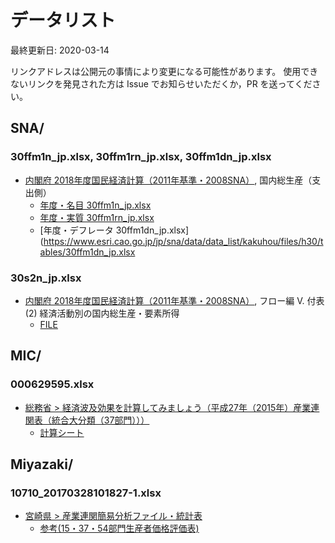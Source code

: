 # データリスト

最終更新日: 2020-03-14

リンクアドレスは公開元の事情により変更になる可能性があります。
使用できないリンクを発見された方は Issue でお知らせいただくか，PR を送ってください。

## SNA/

### 30ffm1n_jp.xlsx, 30ffm1rn_jp.xlsx, 30ffm1dn_jp.xlsx
- [内閣府 2018年度国民経済計算（2011年基準・2008SNA）](https://www.esri.cao.go.jp/jp/sna/data/data_list/kakuhou/files/h30/h30_kaku_top.html), 国内総生産（支出側）
  - [年度・名目 30ffm1n_jp.xlsx](https://www.esri.cao.go.jp/jp/sna/data/data_list/kakuhou/files/h30/tables/30ffm1n_jp.xlsx)
  - [年度・実質 30ffm1rn_jp.xlsx](https://www.esri.cao.go.jp/jp/sna/data/data_list/kakuhou/files/h30/tables/30ffm1rn_jp.xlsx)
  - [年度・デフレータ 30ffm1dn_jp.xlsx](https://www.esri.cao.go.jp/jp/sna/data/data_list/kakuhou/files/h30/tables/30ffm1dn_jp.xlsx

### 30s2n_jp.xlsx

- [内閣府 2018年度国民経済計算（2011年基準・2008SNA）](https://www.esri.cao.go.jp/jp/sna/data/data_list/kakuhou/files/h30/h30_kaku_top.html), フロー編 V. 付表 (2) 経済活動別の国内総生産・要素所得
  - [FILE](https://www.esri.cao.go.jp/jp/sna/data/data_list/kakuhou/files/h30/tables/30s2n_jp.xlsx)

## MIC/

### 000629595.xlsx

- [総務省 > 経済波及効果を計算してみましょう（平成27年（2015年）産業連関表（統合大分類（37部門）））](https://www.soumu.go.jp/toukei_toukatsu/data/io/hakyu.htm)  
  - [計算シート](https://www.soumu.go.jp/main_content/000629595.xlsx)

## Miyazaki/

### 10710_20170328101827-1.xlsx

- [宮崎県 > 産業連関簡易分析ファイル・統計表](https://www.pref.miyazaki.lg.jp/tokeichosa/kense/toke/bunsekifile.html)
  - [参考(15・37・54部門生産者価格評価表)](https://www.pref.miyazaki.lg.jp/tokeichosa/kense/toke/documents/10710_20170328101827-1.xlsx)
  

